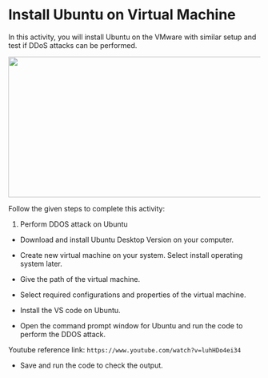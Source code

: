 Install Ubuntu on Virtual Machine
======================




In this activity, you will install Ubuntu on the VMware with similar setup and test if DDoS attacks can be performed.




<img src= "https://s3.amazonaws.com/media-p.slid.es/uploads/1525749/images/10970692/pasted-from-clipboard.png" width = "521" height = "281">




Follow the given steps to complete this activity:
1. Perform DDOS attack on Ubuntu


* Download and install Ubuntu Desktop Version on your computer.
   
* Create new virtual machine on your system. Select install operating system later.
   
* Give the path of the virtual machine.


* Select required configurations and properties of the virtual machine.
* Install the VS code on Ubuntu.


* Open the command prompt window for Ubuntu and run the code to perform the DDOS attack.


Youtube reference link: `https://www.youtube.com/watch?v=luhHDo4ei34`
   
* Save and run the code to check the output.


